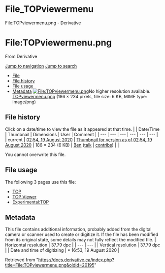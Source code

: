 

# File_TOPviewermenu

File:TOPviewermenu.png - Derivative




# File:TOPviewermenu.png
From Derivative

[Jump to navigation](#mw-head)
[Jump to search](#searchInput)
* [File](#file)
* [File history](#filehistory)
* [File usage](#filelinks)
* [Metadata](#metadata)
[![File:TOPviewermenu.png](https://docs.derivative.ca/images/c/c1/TOPviewermenu.png?20200819075407)](images/c/c1/TOPviewermenu.png)No higher resolution available.
[TOPviewermenu.png](images/c/c1/TOPviewermenu.png "TOPviewermenu.png") ‎(186 × 234 pixels, file size: 6 KB, MIME type: image/png)

## File history
Click on a date/time to view the file as it appeared at that time.
|  | Date/Time | Thumbnail | Dimensions | User | Comment |
| --- | --- | --- | --- | --- | --- |
| current | [02:54, 19 August 2020](images/c/c1/TOPviewermenu.png) | [Thumbnail for version as of 02:54, 19 August 2020](images/c/c1/TOPviewermenu.png) | 186 × 234 (6 KB) | [Ben](https://docs.derivative.ca/User:Ben "User:Ben") ([talk](https://docs.derivative.ca/index.php?title=User_talk:Ben&action=edit&redlink=1 "User talk:Ben (page does not exist)") | [contribs](https://docs.derivative.ca/Special:Contributions/Ben "Special:Contributions/Ben")) |  |

You cannot overwrite this file.
## File usage
The following 3 pages use this file:
* [TOP](TOP.html "TOP")
* [TOP Viewer](TOP_Viewer.html "TOP Viewer")
* [Experimental:TOP](Experimental_TOP.html "Experimental:TOP")
## Metadata
This file contains additional information, probably added from the digital camera or scanner used to create or digitize it.
If the file has been modified from its original state, some details may not fully reflect the modified file.
| Horizontal resolution | 37.79 dpc |
| --- | --- |
| Vertical resolution | 37.79 dpc |
| Date and time of digitizing | * 16:53, 19 August 2020 |

Retrieved from "<https://docs.derivative.ca/index.php?title=File:TOPviewermenu.png&oldid=20195>"